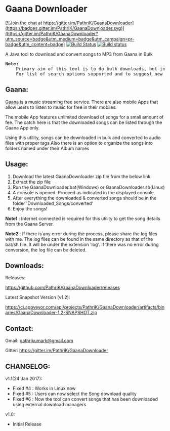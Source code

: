 # Gaana Downloader

[![Join the chat at https://gitter.im/PathriK/GaanaDownloader](https://badges.gitter.im/PathriK/GaanaDownloader.svg)](https://gitter.im/PathriK/GaanaDownloader?utm_source=badge&utm_medium=badge&utm_campaign=pr-badge&utm_content=badge) [![Build Status](https://travis-ci.org/PathriK/GaanaDownloader.svg?branch=master)](https://travis-ci.org/PathriK/GaanaDownloader) [![Build status](https://ci.appveyor.com/api/projects/status/32jy46yxmtve2yav?svg=true)](https://ci.appveyor.com/project/PathriK/gaanadownloader)


A Java tool to download and convert songs to MP3 from Gaana in Bulk

<pre>
<b>Note:</b>
    Primary aim of this tool is to do bulk downloads, but individual downloads will also be supported in future. 
    For list of search options supported and to suggest new features, kindly take a look at Issue <a href="https://github.com/PathriK/GaanaDownloader/issues/2">#2</a>
</pre>

## Gaana:

[Gaana](http://gaana.com/) is a music streaming free service. There are also mobile Apps that allow users to listen to music for free in their mobiles. 

The mobile App features unlimited download of songs for a small amount of fee. The catch here is that the downloaded songs can be listed through the Gaana App only. 

Using this utility, songs can be downloaded in bulk and converted to audio files with proper tags
Also there is an option to organize the songs into folders named under their Album names

## Usage:

1. Download the latest GaanaDownloader zip file from the below link
2. Extract the zip file
3. Run the GaanaDownloader.bat(Windows) or GaanaDownloader.sh(Linux)
4. A console is opened. Proceed as indicated in the displayed console
5. After everything the downloaded & converted songs should be in the folder 'Downloaded_Songs/converted'
6. Enjoy the songs!

**Note1** : Internet connected is required for this utility to get the song details from the Gaana Server.

**Note2** : If there is any error during the process, please share the log files with me. The log files can be found in the same directory as that of the bat/sh file. It will be under the extension 'log'. If there was no error during conversion, the log file can be deleted. 
	
## Downloads:

Releases:

https://github.com/PathriK/GaanaDownloader/releases

Latest Snapshot Version (v1.2):

https://ci.appveyor.com/api/projects/PathriK/GaanaDownloader/artifacts/binaries/GaanaDownloader-1.2-SNAPSHOT.zip

## Contact:
Gmail: pathrikumark@gmail.com

Gitter: https://gitter.im/PathriK/GaanaDownloader

## CHANGELOG:

v1.1(24 Jan 2017):
- Fixed #4 : Works in Linux now
- Fixed #5 : Users can now select the Song download quality
- Fixed #6 : Now the tool can convert songs that has been downloaded using external download managers


v1.0:
- Initial Release
